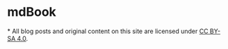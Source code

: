 # mdBook

\* All blog posts and original content on this site are licensed under [CC BY-SA 4.0](https://creativecommons.org/licenses/by-sa/4.0/).
